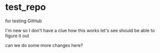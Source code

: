 # test_repo
for testing GitHub

I'm new so I don't have a clue how this works
let's see
should be able to figure it out


can we do some more changes here?
